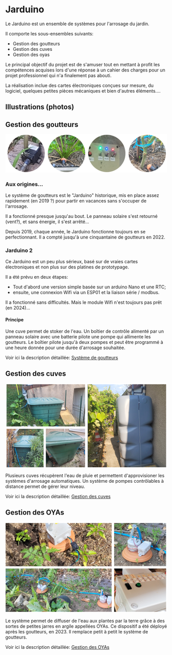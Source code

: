 # Jarduino

Le Jarduino est un ensemble de systèmes pour l'arrosage du jardin.

Il comporte les sous-ensembles suivants:
- Gestion des goutteurs
- Gestion des cuves
- Gestion des oyas

Le principal objectif du projet est de s'amuser tout en mettant à profit les compétences acquises lors d'une réponse à un cahier des charges pour un projet professionnel qui n'a finalement pas abouti.

La réalisation inclue des cartes électroniques conçues sur mesure, du logiciel, quelques petites pièces mécaniques et bien d'autres éléments....

## Illustrations (photos)

## Gestion des goutteurs

![Goutteurs](./images/goutteurs.png)

### Aux origines...

Le système de goutteurs est le "Jarduino" historique, mis en place assez rapidement (en 2019 ?) pour partir en vacances sans s'occuper de l'arrosage.

Il a fonctionné presque jusqu'au bout. Le panneau solaire s'est retourné (vent?), et sans énergie, il s'est arrêté...

Depuis 2019, chaque année, le Jarduino fonctionne toujours en se perfectionnant. Il a compté jusqu'à une cinquantaine de goutteurs en 2022.

### Jarduino 2

Ce Jarduino est un peu plus sérieux, basé sur de vraies cartes électroniques et non plus sur des platines de prototypage.

Il a été prévu en deux étapes:
- Tout d'abord une version simple basée sur un arduino Nano et une RTC;
- ensuite, une connexion Wifi via un ESP01 et la liaison série / modbus.

Il a fonctionné sans difficultés. Mais le module Wifi n'est toujours pas prêt (en 2024)...

#### Principe

Une cuve permet de stoker de l'eau. Un boîtier de contrôle alimenté par un panneau solaire avec une batterie pilote une pompe qui allimente les goutteurs.
Le boîtier pilote jusqu'à deux pompes et peut être programmé à une heure donnée pour une durée d'arrosage souhaitée.

Voir ici la description détaillée: [Système de goutteurs](./goutteurs)

## Gestion des cuves

![Cuves](./images/cuves.png)

Plusieurs cuves récupèrent l'eau de pluie et permettent d'approvisioner les systèmes d'arrosage automatiques.
Un système de pompes contrôlables à distance permet de gérer leur niveau.

Voir ici la description détaillée: [Gestion des cuves](./cuves)

## Gestion des OYAs

![Oyas](./images/oyas.png)

Le système permet de diffuser de l'eau aux plantes par la terre grâce à des sortes de petites jarres en argile appellées OYAs.
Ce dispositif a été déployé après les goutteurs, en 2023. Il remplace petit à petit le système de goutteurs.

Voir ici la description détaillée: [Gestion des OYAs](./oyas)



